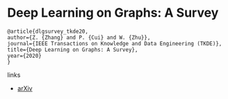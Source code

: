 # Deep Learning on Graphs: A Survey

```
@article{dlgsurvey_tkde20, 
author={Z. {Zhang} and P. {Cui} and W. {Zhu}}, 
journal={IEEE Transactions on Knowledge and Data Engineering (TKDE)}, 
title={Deep Learning on Graphs: A Survey}, 
year={2020}
}
```

links
- [arXiv](https://arxiv.org/abs/1812.04202)
